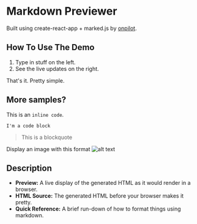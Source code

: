 # Markdown Previewer

Built using create-react-app + marked.js by [onpilot](https://github.com/onpilot).

## How To Use The Demo

1. Type in stuff on the left.
2. See the live updates on the right.

That's it. Pretty simple.

## More samples?

This is an `inline code`.

```
I'm a code block
```

> This is a blockquote

Display an image with this format ![alt text](ImageFile.png 'Title')

## Description

- **Preview:** A live display of the generated HTML as it would render in a browser.
- **HTML Source:** The generated HTML before your browser makes it pretty.
- **Quick Reference:** A brief run-down of how to format things using markdown.
